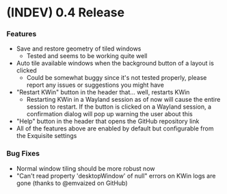 # (INDEV) 0.4 Release

### Features

- Save and restore geometry of tiled windows
    - Tested and seems to be working quite well
- Auto tile available windows when the background button of a layout is clicked
    - Could be somewhat buggy since it's not tested properly, please report any issues or suggestions you might have
- "Restart KWin" button in the header that... well, restarts KWin
    - Restarting KWin in a Wayland session as of now will cause the entire session to restart. If the button is clicked on a Wayland session, a confirmation dialog will pop up warning the user about this
- "Help" button in the header that opens the GitHub repository link
- All of the features above are enabled by default but configurable from the Exquisite settings

### Bug Fixes

- Normal window tiling should be more robust now
- "Can't read property 'desktopWindow' of null" errors on KWin logs are gone (thanks to @emvaized on GitHub)
